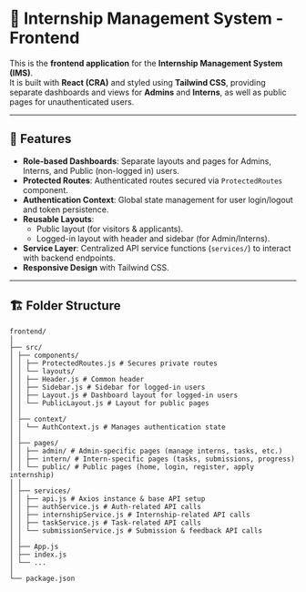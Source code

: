 # 🎨 Internship Management System - Frontend

This is the **frontend application** for the **Internship Management System (IMS)**.  
It is built with **React (CRA)** and styled using **Tailwind CSS**, providing separate dashboards and views for **Admins** and **Interns**, as well as public pages for unauthenticated users.  

---

## 🚀 Features
- **Role-based Dashboards**: Separate layouts and pages for Admins, Interns, and Public (non-logged in) users.  
- **Protected Routes**: Authenticated routes secured via `ProtectedRoutes` component.  
- **Authentication Context**: Global state management for user login/logout and token persistence.  
- **Reusable Layouts**:  
  - Public layout (for visitors & applicants).  
  - Logged-in layout with header and sidebar (for Admin/Interns).  
- **Service Layer**: Centralized API service functions (`services/`) to interact with backend endpoints.  
- **Responsive Design** with Tailwind CSS.  

---

## 🏗️ Folder Structure

```
frontend/
│
├── src/
│ ├── components/
│ │ ├── ProtectedRoutes.js # Secures private routes
│ │ └── layouts/
│ │ ├── Header.js # Common header
│ │ ├── Sidebar.js # Sidebar for logged-in users
│ │ ├── Layout.js # Dashboard layout for logged-in users
│ │ └── PublicLayout.js # Layout for public pages
│ │
│ ├── context/
│ │ └── AuthContext.js # Manages authentication state
│ │
│ ├── pages/
│ │ ├── admin/ # Admin-specific pages (manage interns, tasks, etc.)
│ │ ├── intern/ # Intern-specific pages (tasks, submissions, progress)
│ │ └── public/ # Public pages (home, login, register, apply internship)
│ │
│ ├── services/
│ │ ├── api.js # Axios instance & base API setup
│ │ ├── authService.js # Auth-related API calls
│ │ ├── internshipService.js # Internship-related API calls
│ │ ├── taskService.js # Task-related API calls
│ │ └── submissionService.js # Submission & feedback API calls
│ │
│ ├── App.js
│ ├── index.js
│ └── ...
│
└── package.json